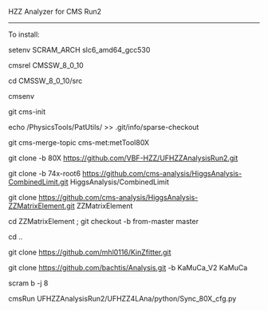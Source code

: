 HZZ Analyzer for CMS Run2

------

To install:

setenv SCRAM_ARCH slc6_amd64_gcc530

cmsrel CMSSW_8_0_10

cd CMSSW_8_0_10/src

cmsenv

git cms-init

echo /PhysicsTools/PatUtils/ >> .git/info/sparse-checkout

git cms-merge-topic cms-met:metTool80X

git clone -b 80X https://github.com/VBF-HZZ/UFHZZAnalysisRun2.git

git clone -b 74x-root6 https://github.com/cms-analysis/HiggsAnalysis-CombinedLimit.git HiggsAnalysis/CombinedLimit

git clone https://github.com/cms-analysis/HiggsAnalysis-ZZMatrixElement.git ZZMatrixElement

cd ZZMatrixElement ; git checkout -b from-master master

cd ..

git clone https://github.com/mhl0116/KinZfitter.git

git clone https://github.com/bachtis/Analysis.git -b KaMuCa_V2 KaMuCa

scram b -j 8

cmsRun UFHZZAnalysisRun2/UFHZZ4LAna/python/Sync_80X_cfg.py

